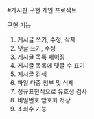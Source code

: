 #게시판 구현 개인 프로젝트 

구현 기능 
1. 게시글 쓰기, 수정, 삭제 
2. 댓글 쓰기, 수정 
3. 게시글 목록 페이징 
4. 게시글 목록에 댓글 수 표기 
5. 게시글 검색 
6. 파일 다중 첨부 및 삭제 
7. 정규표현식으로 유효성 검사 
8. 비밀번호 암호화 저장 
9. 조회수 기능
